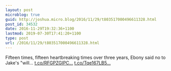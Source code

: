 ```yaml
---
layout: post
microblog: true
guid: http://joshua.micro.blog/2016/11/29/t803517000496611328.html
post_id: 34532
date: 2016-11-29T19:32:36+1100
lastmod: 2019-07-30T17:41:20+1100
type: post
url: /2016/11/29/t803517000496611328.html
---
```

Fifteen times, fifteen heartbreaking times over three years, Ebony said no to Jake's "will… [t.co/RFGPZGIPC...](https://t.co/RFGPZGIPC5) [t.co/Tqe167LB5...](https://t.co/Tqe167LB5i)

